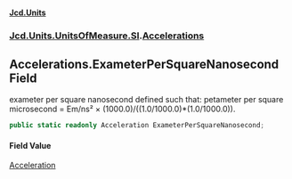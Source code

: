 #### [Jcd.Units](index 'index')
### [Jcd.Units.UnitsOfMeasure.SI](Jcd.Units.UnitsOfMeasure.SI 'Jcd.Units.UnitsOfMeasure.SI').[Accelerations](Accelerations 'Jcd.Units.UnitsOfMeasure.SI.Accelerations')

## Accelerations.ExameterPerSquareNanosecond Field

exameter per square nanosecond defined such that: petameter per square microsecond = Em/ns² ×
(1000.0)/((1.0/1000.0)*(1.0/1000.0)).

```csharp
public static readonly Acceleration ExameterPerSquareNanosecond;
```

#### Field Value
[Acceleration](Acceleration 'Jcd.Units.UnitTypes.Acceleration')